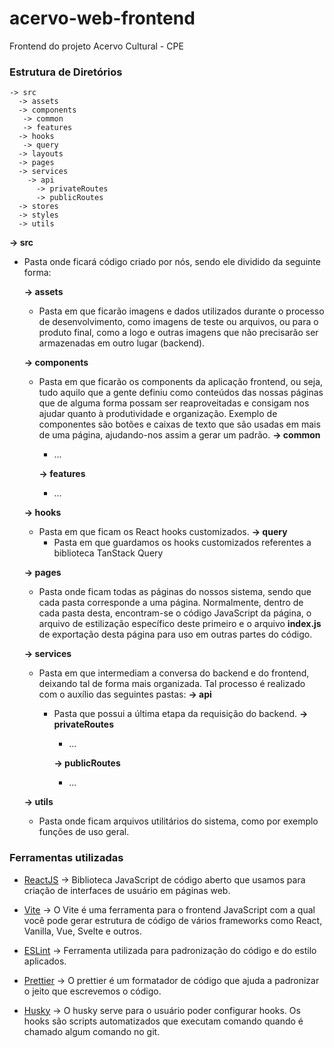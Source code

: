 # acervo-web-frontend

Frontend do projeto Acervo Cultural - CPE

### Estrutura de Diretórios

    -> src
      -> assets
      -> components
       -> common
       -> features
      -> hooks
       -> query
      -> layouts
      -> pages
      -> services
        -> api
          -> privateRoutes
          -> publicRoutes
      -> stores
      -> styles
      -> utils

**-> src**

- Pasta onde ficará código criado por nós, sendo ele dividido da seguinte forma:

  **-> assets**

  - Pasta em que ficarão imagens e dados utilizados durante o processo de desenvolvimento, como imagens de teste ou arquivos, ou para o produto final, como a logo e outras imagens que não precisarão ser armazenadas em outro lugar (backend).

  **-> components**

  - Pasta em que ficarão os components da aplicação frontend, ou seja, tudo aquilo que a gente definiu como conteúdos das nossas páginas que de alguma forma possam ser reaproveitadas e consigam nos ajudar quanto à produtividade e organização. Exemplo de componentes são botões e caixas de texto que são usadas em mais de uma página, ajudando-nos assim a gerar um padrão.
    **-> common**

    - ...

    **-> features**

    - ...

  **-> hooks**

  - Pasta em que ficam os React hooks customizados.
    **-> query**
    - Pasta em que guardamos os hooks customizados referentes a biblioteca TanStack Query

  **-> pages**

  - Pasta onde ficam todas as páginas do nossos sistema, sendo que cada pasta corresponde a uma página. Normalmente, dentro de cada pasta desta, encontram-se o código JavaScript da página, o arquivo de estilização específico deste primeiro e o arquivo **index.js** de exportação desta página para uso em outras partes do código.

  **-> services**

  - Pasta em que intermediam a conversa do backend e do frontend, deixando tal de forma mais organizada. Tal processo é realizado com o auxílio das seguintes pastas:
    **-> api**

    - Pasta que possui a última etapa da requisição do backend.
      **-> privateRoutes**

      - ...

      **-> publicRoutes**

      - ...

  **-> utils**

  - Pasta onde ficam arquivos utilitários do sistema, como por exemplo funções de uso geral.

### Ferramentas utilizadas

- [ReactJS](https://pt-br.reactjs.org/ 'ReactJS') -> Biblioteca JavaScript de código aberto que usamos para criação de interfaces de usuário em páginas web.

- [Vite](https://vitejs.dev/ 'Vite') -> O Vite é uma ferramenta para o frontend JavaScript com a qual você pode gerar estrutura de código de vários frameworks como React, Vanilla, Vue, Svelte e outros.

- [ESLint](https://eslint.org/docs/user-guide/getting-started 'ESLint') -> Ferramenta utilizada para padronização do código e do estilo aplicados.

- [Prettier](https://prettier.io/docs/en/index.html 'Prettier') -> O prettier é um formatador de código que ajuda a padronizar o jeito que escrevemos o código.

- [Husky](https://typicode.github.io/husky/#/ 'Husky') -> O husky serve para o usuário poder configurar hooks. Os hooks são scripts automatizados que executam comando quando é chamado algum comando no git.
